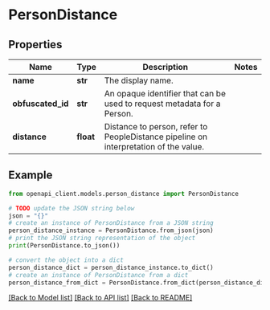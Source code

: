 # PersonDistance


## Properties

Name | Type | Description | Notes
------------ | ------------- | ------------- | -------------
**name** | **str** | The display name. | 
**obfuscated_id** | **str** | An opaque identifier that can be used to request metadata for a Person. | 
**distance** | **float** | Distance to person, refer to PeopleDistance pipeline on interpretation of the value. | 

## Example

```python
from openapi_client.models.person_distance import PersonDistance

# TODO update the JSON string below
json = "{}"
# create an instance of PersonDistance from a JSON string
person_distance_instance = PersonDistance.from_json(json)
# print the JSON string representation of the object
print(PersonDistance.to_json())

# convert the object into a dict
person_distance_dict = person_distance_instance.to_dict()
# create an instance of PersonDistance from a dict
person_distance_from_dict = PersonDistance.from_dict(person_distance_dict)
```
[[Back to Model list]](../README.md#documentation-for-models) [[Back to API list]](../README.md#documentation-for-api-endpoints) [[Back to README]](../README.md)


